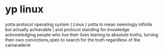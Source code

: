 ### **<h1 style="text-align: left;"> yp linux </h1>**
yotta protocol operating system ( Linux )
yotta to mean seemingly infinite but actually achievable | and protocol standing for knowledge
acknowledging people who live their lives leaning to absolute truths, turning their own convictions,open to search for the truth regardless of the camaraderie
